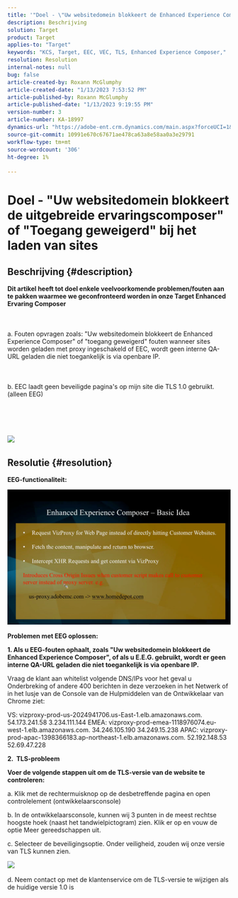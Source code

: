 ```yaml
---
title: '"Doel - \"Uw websitedomein blokkeert de Enhanced Experience Composer\" of \"Toegang geweigerd\" bij het laden van sites'
description: Beschrijving
solution: Target
product: Target
applies-to: "Target"
keywords: "KCS, Target, EEC, VEC, TLS, Enhanced Experience Composer,"
resolution: Resolution
internal-notes: null
bug: false
article-created-by: Roxann McGlumphy
article-created-date: "1/13/2023 7:53:52 PM"
article-published-by: Roxann McGlumphy
article-published-date: "1/13/2023 9:19:55 PM"
version-number: 3
article-number: KA-18997
dynamics-url: "https://adobe-ent.crm.dynamics.com/main.aspx?forceUCI=1&pagetype=entityrecord&etn=knowledgearticle&id=98421200-7c93-ed11-aad1-6045bd006a22"
source-git-commit: 10991e670c67671ae478ca63a8e58aa0a3e29791
workflow-type: tm+mt
source-wordcount: '306'
ht-degree: 1%

---
```


# Doel - &quot;Uw websitedomein blokkeert de uitgebreide ervaringscomposer&quot; of &quot;Toegang geweigerd&quot; bij het laden van sites

## Beschrijving {#description}

<b>Dit artikel heeft tot doel enkele veelvoorkomende problemen/fouten aan te pakken waarmee we geconfronteerd worden in onze Target Enhanced Ervaring Composer</b><br><br> <br><br>a. Fouten opvragen zoals: &quot;Uw websitedomein blokkeert de Enhanced Experience Composer&quot; of &quot;toegang geweigerd&quot; fouten wanneer sites worden geladen met proxy ingeschakeld of EEC, wordt geen interne QA-URL geladen die niet toegankelijk is via openbare IP.<br><br> <br><br>b. EEC laadt geen beveiligde pagina&#39;s op mijn site die TLS 1.0 gebruikt. (alleen EEG) <br><br> <br><br> <br><br>![](https://adobe-ent.crm.dynamics.com/api/data/v9.0/msdyn_knowledgearticleimages%289163ac73-37ab-ec11-983f-000d3a349523%29/msdyn_blobfile/$value)

## Resolutie {#resolution}


<b>EEG-functionaliteit:</b>

![](assets/6ea1c39f-52ab-ec11-983f-000d3a3496ef.png)



<b>Problemen met EEG oplossen:</b>

<b>1. Als u EEG-fouten ophaalt, zoals &quot;Uw websitedomein blokkeert de Enhanced Experience Composer&quot;, of als u E.E.G. gebruikt, wordt er geen interne QA-URL geladen die niet toegankelijk is via openbare IP.</b>

Vraag de klant aan whitelist volgende DNS/IPs voor het geval u Onderbreking of andere 400 berichten in deze verzoeken in het Netwerk of in het lusje van de Console van de Hulpmiddelen van de Ontwikkelaar van Chrome ziet:

VS: vizproxy-prod-us-2024941706.us-East-1.elb.amazonaws.com.
54.173.241.58 3.234.111.144 EMEA: vizproxy-prod-emea-1118976074.eu-west-1.elb.amazonaws.com.
34.246.105.190 34.249.15.238 APAC: vizproxy-prod-apac-1398366183.ap-northeast-1.elb.amazonaws.com.
52.192.148.53
52.69.47.228



<b>2.  TLS-probleem</b>

<b>Voer de volgende stappen uit om de TLS-versie van de website te controleren:</b>

a. Klik met de rechtermuisknop op de desbetreffende pagina en open controlelement (ontwikkelaarsconsole)

b. In de ontwikkelaarsconsole, kunnen wij 3 punten in de meest rechtse hoogste hoek (naast het tandwielpictogram) zien. Klik er op en vouw de optie Meer gereedschappen uit.

c. Selecteer de beveiligingsoptie. Onder veiligheid, zouden wij onze versie van TLS kunnen zien.

![](https://experienceleague.adobe.com/docs/target/assets/firefox_more_info_3.png?lang=en)

d. Neem contact op met de klantenservice om de TLS-versie te wijzigen als de huidige versie 1.0 is



